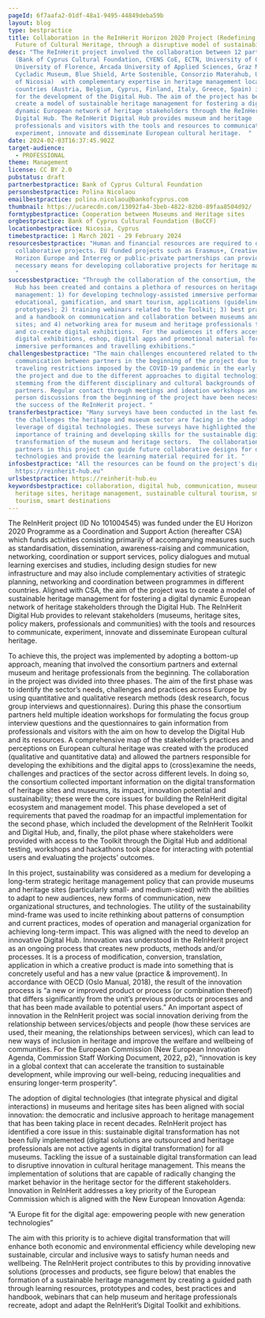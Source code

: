 ```yaml
---
pageId: 6f7aafa2-01df-48a1-9495-44849deba59b
layout: blog
type: bestpractice
title: Collaboration in the ReInHerit Horizon 2020 Project (Redefining the
  Future of Cultural Heritage, through a disruptive model of sustainability
desc: "The ReInHerit project involved the collaboration between 12 partners
  (Bank of Cyprus Cultural Foundation, CYENS CoE, ECTN, University of Graz,
  University of Florence, Arcada University of Applied Sciences, Graz Museum,
  Cycladic Museum, Blue Shield, Arte Sostenible, Consorzio Materahub, University
  of Nicosia)  with complementary expertise in heritage management located in 7
  countries (Austria, Belgium, Cyprus, Finland, Italy, Greece, Spain) in Europe
  for the development of the Digital Hub. The aim of the project has been to
  create a model of sustainable heritage management for fostering a digital
  dynamic European network of heritage stakeholders through the ReInHerit
  Digital Hub. The ReInHerit Digital Hub provides museum and heritage
  professionals and visitors with the tools and resources to communicate,
  experiment, innovate and disseminate European cultural heritage.  "
date: 2024-02-03T16:37:45.902Z
target-audience:
  - PROFESSIONAL
theme: Management
license: CC BY 2.0
pubstatus: draft
partnerbestpractice: Bank of Cyprus Cultural Foundation
personsbestpractice: Polina Nicolaou
emailbestpractice: polina.nicolaou@bankofcyprus.com
thumbnail: https://ucarecdn.com/13092fa4-3beb-4822-82b0-89faa8504d92/
formtypbestpractice: Cooperation between Museums and Heritage sites
orgbestpractice: Bank of Cyprus Cultural Foundation (BoCCF)
locationbestpractice: Nicosia, Cyprus
timebestpractice: 1 March 2021 - 29 February 2024
resourcesbestpractice: "Human and financial resources are required to develop
  collaborative projects. EU funded projects such as Erasmus+, Creative Europe,
  Horizon Europe and Interreg or public-private partnerships can provided the
  necessary means for developing collaborative projects for heritage management.
  "
successbestpractice: "Through the collaboration of the consortium, the Digital
  Hub has been created and contains a plethora of resources on heritage
  management: 1) for developing technology-assisted immersive performances,
  educational, gamification, and smart tourism, applications (guidelines and
  prototypes); 2) training webinars related to the Toolkit; 3) best practices
  and a handbook on communication and collaboration between museums and heritage
  sites; and 4) networking area for museum and heritage professionals to discuss
  and co-create digital exhibitions.  For the audiences it offers access to
  digital exhibitions, eshop, digital apps and promotional material for the
  immersive performances and travelling exhibitions."
challengesbestpractice: "The main challenges encountered related to the
  communication between partners in the beginning of the project due to the
  traveling restrictions imposed by the COVID-19 pandemic in the early stages of
  the project and due to the different approaches to digital technologies
  stemming from the different disciplinary and cultural backgrounds of the
  partners. Regular contact through meetings and ideation workshops and in
  person discussions from the beginning of the project have been necessary for
  the success of the ReInHerit project. "
transferbestpractice: "Many surveys have been conducted in the last few years on
  the challenges the heritage and museum sector are facing in the adoption and
  leverage of digital technologies. These surveys have highlighted the
  importance of training and developing skills for the sustainable digital
  transformation of the museum and heritage sectors.  The collaboration between
  partners in this project can guide future collaborative designs for digital
  technologies and provide the learning material required for it. "
infosbestpractice: "All the resources can be found on the project's digital hub:
  https://reinherit-hub.eu"
urlsbestpractice: https://reinherit-hub.eu
keywordsbestpractice: collaboration, digital hub, communication, museums,
  heritage sites, heritage management, sustainable cultural tourism, smart
  tourism, smart destinations
---
```

The ReInHerit project (ID No 101004545) was funded under the EU Horizon 2020 Programme as a Coordination and Support Action (hereafter CSA) which funds activities consisting primarily of accompanying measures such as standardisation, dissemination, awareness-raising and communication, networking, coordination or support services, policy dialogues and mutual learning exercises and studies, including design studies for new infrastructure and may also include complementary activities of strategic planning, networking and coordination between programmes in different countries.  Aligned with CSA, the aim of the project was to create a model of sustainable heritage management for fostering a digital dynamic European network of heritage stakeholders through the Digital Hub. The ReInHerit Digital Hub provides to relevant stakeholders (museums, heritage sites, policy makers, professionals and communities) with the tools and resources to communicate, experiment, innovate and disseminate European cultural heritage.

To achieve this, the project was implemented by adopting a bottom-up approach, meaning that involved the consortium partners and external museum and heritage professionals from the beginning. The collaboration in the project was divided into three phases. The aim of the first phase was to identify the sector’s needs, challenges and practices across Europe by using quantitative and qualitative research methods (desk research, focus group interviews and questionnaires). During this phase the consortium partners held multiple ideation workshops for formulating the focus group interview questions and the questionnaires to gain information from professionals and visitors with the aim on how to develop the Digital Hub and its resources. A comprehensive map of the stakeholder’s practices and perceptions on European cultural heritage was created with the produced (qualitative and quantitative data) and allowed the partners responsible for developing the exhibitions and the digital apps to (cross)examine the needs, challenges and practices of the sector across different levels.  In doing so, the consortium collected important information on the digital transformation of heritage sites and museums, its impact, innovation potential and sustainability; these were the core issues for building the ReInHerit digital ecosystem and management model. This phase developed a set of requirements that paved the roadmap for an impactful implementation for the second phase, which included the development of the ReInHerit Toolkit and Digital Hub, and, finally, the pilot phase where stakeholders were provided with access to the Toolkit through the Digital Hub and additional testing, workshops and hackathons took place for interacting with potential users and evaluating the projects’ outcomes. 

In this project, sustainability was considered as a medium for developing a long-term strategic heritage management policy that can provide museums and heritage sites (particularly small- and medium-sized) with the abilities to adapt to new audiences, new forms of communication, new organizational structures, and technologies. The utility of the sustainability mind-frame was used to incite rethinking about patterns of consumption and current practices, modes of operation and managerial organization for achieving long-term impact. This was aligned with the need to develop an innovative Digital Hub.  Innovation was understood in the ReInHerit project as an ongoing process that creates new products, methods and/or processes. It is a process of modification, conversion, translation, application in which a creative product is made into something that is concretely useful and has a new value (practice & improvement). In accordance with OECD (Oslo Manual, 2018), the result of the innovation process is “a new or improved product or process (or combination thereof) that differs significantly from the unit’s previous products or processes and that has been made available to potential users.” An important aspect of innovation in the ReInHerit project was social innovation deriving from the relationship between services/objects and people (how these services are used, their meaning, the relationships between services), which can lead to new ways of inclusion in heritage and improve the welfare and wellbeing of communities. For the European Commission (New European Innovation Agenda, Commission Staff Working Document, 2022, p2), “innovation is key in a global context that can accelerate the transition to sustainable development, while improving our well-being, reducing inequalities and ensuring longer-term prosperity”.  

The adoption of digital technologies (that integrate physical and digital interactions) in museums and heritage sites has been aligned with social innovation:  the democratic and inclusive approach to heritage management that has been taking place in recent decades. ReInHerit project has identified a core issue in this: sustainable digital transformation has not been fully implemented (digital solutions are outsourced and heritage professionals are not active agents in digital transformation) for all museums. Tackling the issue of a sustainable digital transformation can lead to disruptive innovation in cultural heritage management. This means the implementation of solutions that are capable of radically changing the market behavior in the heritage sector for the different stakeholders.
Innovation in ReInHerit addresses a key priority  of the European Commission which is aligned with the New European Innovation Agenda:

“A Europe fit for the digital age: empowering people with new generation technologies”

The aim with this priority is to achieve digital transformation that will enhance both economic and environmental efficiency while developing new sustainable, circular and inclusive ways to satisfy human needs and wellbeing. The ReInHerit project contributes to this by providing innovative solutions (processes and products, see figure below) that enables the formation of a sustainable heritage management by creating a guided path through learning resources, prototypes and codes, best practices and handbook, webinars that can help museum and heritage professionals recreate, adopt and adapt the ReInHerit’s Digital Toolkit and exhibitions.